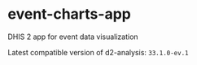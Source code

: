 # event-charts-app
DHIS 2 app for event data visualization

Latest compatible version of d2-analysis: `33.1.0-ev.1`